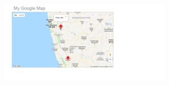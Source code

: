 <p align="center">
  <img src="https://github.com/4bhishekKasam/My-Google-Map-/blob/master/map.PNG"  width="750"/>
 </p>

